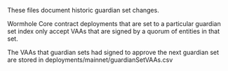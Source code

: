 These files document historic guardian set changes. 

Wormhole Core contract deployments that are set to a particular guardian set index only accept VAAs that are signed by a quorum of entities in that set.

The VAAs that guardian sets had signed to approve the next guardian set are stored in deployments/mainnet/guardianSetVAAs.csv
